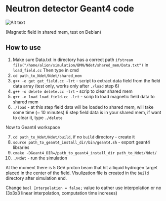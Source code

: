# Neutron detector Geant4 code

![Alt text](https://github.com/dinAlt220/Ndet/image.png)

(Magnetic field in shared mem, test on Debian)

## How to use

1. Make sure Data.txt in directory has a correct path `ifstream file("/home/alion/simulation/BMN/Ndet/shared_mem/Data.txt")` in `load_field.cc`
Then type in cmd
2. `cd path_to_Ndet/Ndet/shared_mem`
3. `g++ -o get get_field.cc -lrt` - script to extract data field from the field data array (test only, works only after `./load` step 6)
4. `g++ -o delete delete.cc -lrt` - scrip to clear shared mem
5. `g++ -o load load_field.cc -lrt` - scrip to load magnetic field data to shared mem
6. `./load` - at this step field data will be loaded to shared mem, will take some time (~ 10 minutes)
6 step field data is in your shared mem, if want to clear it, type `./delete`

Now to Geant4 workspace

7. `cd path_to_Ndet/Ndet/build`, if no `build` directory - create it
8. `source path_to_geant4_install_dir/bin/geant4.sh` - export geant4 libraries
9. `cmake -DGeant4_DIR=/path_to_geant4_install_dir path_to_Ndet/Ndet/`
10. `./Ndet` - run the simulation

At the moment there is 5 GeV proton beam that hit a liquid hydrogen target placed in the center of the field. Visulization file is created in the `build` directory after simulation end.

Change `bool Interpolation = false;` value to eather use interpolation or no (3x3x3 linear interpolation, computation time increses)